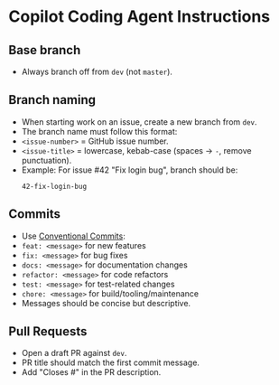# Copilot Coding Agent Instructions

## Base branch
- Always branch off from `dev` (not `master`).

## Branch naming
- When starting work on an issue, create a new branch from `dev`.
- The branch name must follow this format:
- `<issue-number>` = GitHub issue number.
- `<issue-title>` = lowercase, kebab-case (spaces → `-`, remove punctuation).
- Example: For issue #42 "Fix login bug", branch should be:
  ```
  42-fix-login-bug
  ```

## Commits
- Use [Conventional Commits](https://www.conventionalcommits.org/):
- `feat: <message>` for new features
- `fix: <message>` for bug fixes
- `docs: <message>` for documentation changes
- `refactor: <message>` for code refactors
- `test: <message>` for test-related changes
- `chore: <message>` for build/tooling/maintenance
- Messages should be concise but descriptive.

## Pull Requests
- Open a draft PR against `dev`.
- PR title should match the first commit message.
- Add "Closes #<issue-number>" in the PR description.
